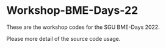 # Workshop-BME-Days-22
These are the workshop codes for the SGU BME-Days 2022.

Please more detail of the source code usage.
